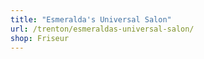 ```yaml
---
title: "Esmeralda's Universal Salon"
url: /trenton/esmeraldas-universal-salon/
shop: Friseur
---
```

